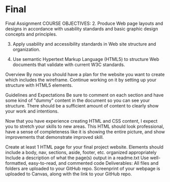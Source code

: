 # Final
Final Assignment
COURSE OBJECTIVES:
2. Produce Web page layouts and designs in accordance with usability standards and basic graphic design concepts and principles.

3. Apply usability and accessibility standards in Web site structure and organization.

4. Use semantic Hypertext Markup Language (HTML5) to structure Web documents that validate with current W3C standards.

Overview
By now you should have a plan for the website you want to create which includes the wireframe. Continue working on it by setting up your structure with HTML5 elements.

Guidelines and Expectations
Be sure to comment on each section and have some kind of "dummy" content in the document so you can see your structure. There should be a sufficient amount of content to clearly show your work and intentions.

Now that you have experience creating HTML and CSS content, I expect you to stretch your skills to new areas. This HTML should look professional, have a sense of completeness like it is showing the entire picture, and show improvements that demonstrate improved skill.

Create at least 1 HTML page for your final project website. 
Elements should include a body, nav, sections, aside, footer, etc. organized appropriately
Include a description of what the page(s) output in a readme.txt
Use well-formatted, easy-to-read, and commented code
Deliverables:
All files and folders are uploaded to your GitHub repo.
Screenprint of your webpage is uploaded to Canvas, along with the link to your GitHub repo.

